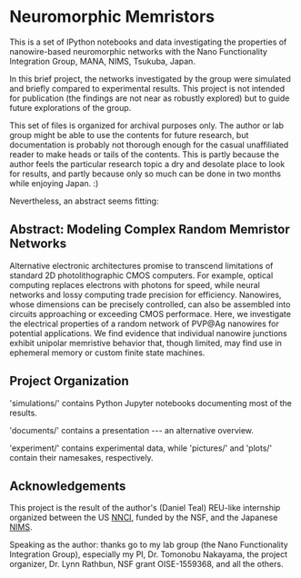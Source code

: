 # Neuromorphic Memristors

This is a set of IPython notebooks and data investigating the properties of nanowire-based neuromorphic networks with the Nano Functionality Integration Group, MANA, NIMS, Tsukuba, Japan.

In this brief project, the networks investigated by the group were simulated and briefly compared to experimental results. This project is not intended for publication (the findings are not near as robustly explored) but to guide future explorations of the group.

This set of files is organized for archival purposes only. The author or lab group might be able to use the contents for future research, but documentation is probably not thorough enough for the casual unaffiliated reader to make heads or tails of the contents. This is partly because the author feels the particular research topic a dry and desolate place to look for results, and partly because only so much can be done in two months while enjoying Japan. :)

Nevertheless, an abstract seems fitting:

## Abstract: Modeling Complex Random Memristor Networks

Alternative electronic architectures promise to transcend limitations of standard 2D photolithographic CMOS computers. For example, optical computing replaces electrons with photons for speed, while neural networks and lossy computing trade precision for efficiency. Nanowires, whose dimensions can be precisely controlled, can also be assembled into circuits approaching or exceeding CMOS performace. Here, we investigate the electrical properties of a random network of PVP@Ag nanowires for potential applications. We find evidence that individual nanowire junctions exhibit unipolar memristive behavior that, though limited, may find use in ephemeral memory or custom finite state machines.

## Project Organization

'simulations/' contains Python Jupyter notebooks documenting most of the results.

'documents/' contains a presentation --- an alternative overview.

'experiment/' contains experimental data, while 'pictures/' and 'plots/' contain their namesakes, respectively.

## Acknowledgements

This project is the result of the author's (Daniel Teal) REU-like internship organized between the US [NNCI](https://www.nnci.net/), funded by the NSF, and the Japanese [NIMS](http://www.nims.go.jp/). 

Speaking as the author: thanks go to my lab group (the Nano Functionality Integration Group), especially my PI, Dr. Tomonobu Nakayama, the project organizer, Dr. Lynn Rathbun, NSF grant OISE-1559368, and all the others.